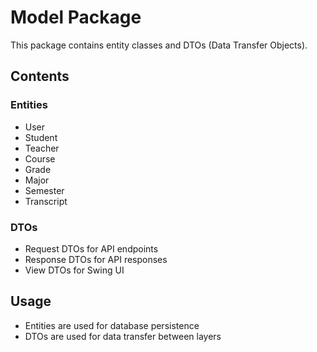 # Model Package

This package contains entity classes and DTOs (Data Transfer Objects).

## Contents
### Entities
- User
- Student
- Teacher
- Course
- Grade
- Major
- Semester
- Transcript

### DTOs
- Request DTOs for API endpoints
- Response DTOs for API responses
- View DTOs for Swing UI

## Usage
- Entities are used for database persistence
- DTOs are used for data transfer between layers 